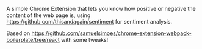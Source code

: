 A simple Chrome Extension that lets you know how positive or negative the content of the web page is, using https://github.com/thisandagain/sentiment for sentiment analysis.

Based on https://github.com/samuelsimoes/chrome-extension-webpack-boilerplate/tree/react with some tweaks!
